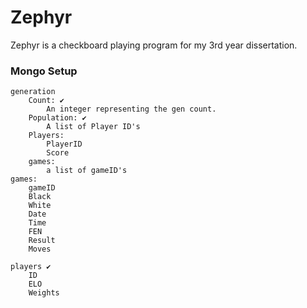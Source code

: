 # Zephyr

Zephyr is a checkboard playing program for my 3rd year dissertation.

### Mongo Setup

    generation
        Count: ✔️
            An integer representing the gen count.
        Population: ✔️
            A list of Player ID's
        Players:
            PlayerID
            Score
        games:
            a list of gameID's
    games:
        gameID
        Black
        White
        Date
        Time
        FEN
        Result
        Moves

    players ✔️
        ID
        ELO
        Weights
